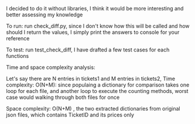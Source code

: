 I decided to do it without libraries, I think it would be more interesting and better assessing my knowledge


To run: run check_diff.py, since I don't know how this will be called and how should I return the values, I simply print the answers to console for your reference

To test: run test_check_diff, I have drafted a few test cases for each functions

Time and space complexity analysis:

Let's say there are N entries in tickets1 and M entries in tickets2,
Time complexity: O(N+M): since populaing a dictionary for comparison takes one loop for each file, and another loop to execute the counting methods, worst case would walking through both files for once

Space complexity: O(N+M) , the two extracted dictionaries from original json files, which contains TicketID and its prices only


